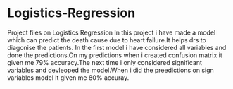 # Logistics-Regression
Project files on Logistics Regression
In this project i have made a model which can predict the death cause due to heart failure.It helps drs to diagonise the patients.
In the first model i have considered all variables and done the predictions.On my predictions when i created confusion matrix it given me 79% accuracy.The next time i only considered significant variables and devleoped the model.When i did the preedictions on sign variables model it given me 80% accuray.

